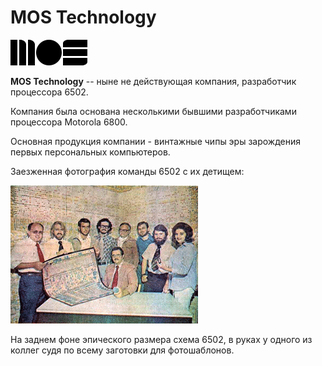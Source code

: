 # MOS Technology

![mos_technology](/BreakingNESWiki/imgstore/mos_technology.png)

**MOS Technology** -- ныне не действующая компания, разработчик процессора 6502.

Компания была основана несколькими бывшими разработчиками процессора Motorola 6800.

Основная продукция компании - винтажные чипы эры зарождения первых персональных компьютеров.

Заезженная фотография команды 6502 с их детищем:

![mos_technology_6502_team](/BreakingNESWiki/imgstore/mos_technology_6502_team.gif)

На заднем фоне эпического размера схема 6502, в руках у одного из коллег судя по всему заготовки для фотошаблонов.
